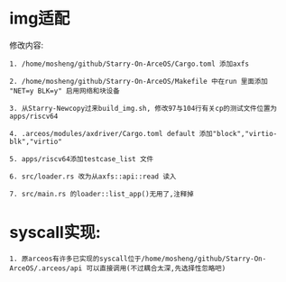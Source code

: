 # img适配

修改内容: 

    1. /home/mosheng/github/Starry-On-ArceOS/Cargo.toml 添加axfs
        
    2. /home/mosheng/github/Starry-On-ArceOS/Makefile 中在run 里面添加 "NET=y BLK=y" 启用网络和块设备

    3. 从Starry-Newcopy过来build_img.sh, 修改97与104行有关cp的测试文件位置为 apps/riscv64

    4. .arceos/modules/axdriver/Cargo.toml default 添加"block","virtio-blk","virtio"

    5. apps/riscv64添加testcase_list 文件
    
    6. src/loader.rs 改为从axfs::api::read 读入

    7. src/main.rs 的loader::list_app()无用了,注释掉


# syscall实现:

    1. 原arceos有许多已实现的syscall位于/home/mosheng/github/Starry-On-ArceOS/.arceos/api 可以直接调用(不过耦合太深,先选择性忽略吧)
    
